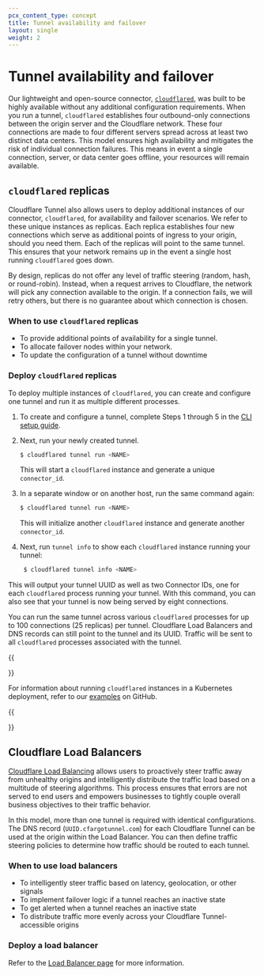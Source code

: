 ```yaml
---
pcx_content_type: concept
title: Tunnel availability and failover
layout: single
weight: 2
---
```


# Tunnel availability and failover

Our lightweight and open-source connector, [`cloudflared`](https://github.com/cloudflare/cloudflared), was built to be highly available without any additional configuration requirements. When you run a tunnel, `cloudflared` establishes four outbound-only connections between the origin server and the Cloudflare network. These four connections are made to four different servers spread across at least two distinct data centers. This model ensures high availability and mitigates the risk of individual connection failures. This means in event a single connection, server, or data center goes offline, your resources will remain available.

## `cloudflared` replicas

Cloudflare Tunnel also allows users to deploy additional instances of our connector, `cloudflared`, for availability and failover scenarios. We refer to these unique instances as replicas. Each replica establishes four new connections which serve as additional points of ingress to your origin, should you need them. Each of the replicas will point to the same tunnel. This ensures that your network remains up in the event a single host running `cloudflared` goes down.

By design, replicas do not offer any level of traffic steering (random, hash, or round-robin). Instead, when a request arrives to Cloudflare, the network will pick any connection available to the origin. If a connection fails, we will retry others, but there is no guarantee about which connection is chosen.

### When to use `cloudflared` replicas

- To provide additional points of availability for a single tunnel.
- To allocate failover nodes within your network.
- To update the configuration of a tunnel without downtime

### Deploy `cloudflared` replicas

To deploy multiple instances of `cloudflared`, you can create and configure one tunnel and run it as multiple different processes.

1. To create and configure a tunnel, complete Steps 1 through 5 in the [CLI setup guide](/cloudflare-one/connections/connect-apps/install-and-setup/tunnel-guide/#set-up-a-tunnel-locally-cli-setup).

2. Next, run your newly created tunnel.

    ```bash
    $ cloudflared tunnel run <NAME>
    ```

    This will start a `cloudflared` instance and generate a unique `connector_id`.

3. In a separate window or on another host, run the same command again:

    ```bash
    $ cloudflared tunnel run <NAME>
    ```

    This will initialize another `cloudflared` instance and generate another `connector_id`.

4. Next, run `tunnel info` to show each `cloudflared` instance running your tunnel:

   ```bash
    $ cloudflared tunnel info <NAME>
   ```

  This will output your tunnel UUID as well as two Connector IDs, one for each `cloudflared` process running your tunnel. With this command, you can also see that your tunnel is now being served by eight connections.

You can run the same tunnel across various `cloudflared` processes for up to 100 connections (25 replicas) per tunnel. Cloudflare Load Balancers and DNS records can still point to the tunnel and its UUID. Traffic will be sent to all `cloudflared` processes associated with the tunnel.

{{<Aside type="note" header="Deploy replicas with Kubernetes">}}
  
For information about running `cloudflared` instances in a Kubernetes deployment, refer to our [examples](https://github.com/cloudflare/argo-tunnel-examples/tree/master/named-tunnel-k8s) on GitHub.
  
{{</Aside>}}

## Cloudflare Load Balancers

[Cloudflare Load Balancing](/load-balancing/) allows users to proactively steer traffic away from unhealthy origins and intelligently distribute the traffic load based on a multitude of steering algorithms. This process ensures that errors are not served to end users and empowers businesses to tightly couple overall business objectives to their traffic behavior.

In this model, more than one tunnel is required with identical configurations. The DNS record (`UUID.cfargotunnel.com`) for each Cloudflare Tunnel can be used at the origin within the Load Balancer. You can then define traffic steering policies to determine how traffic should be routed to each tunnel.

### When to use load balancers

- To intelligently steer traffic based on latency, geolocation, or other signals
- To implement failover logic if a tunnel reaches an inactive state
- To get alerted when a tunnel reaches an inactive state
- To distribute traffic more evenly across your Cloudflare Tunnel-accessible origins

### Deploy a load balancer

Refer to the [Load Balancer page](/cloudflare-one/connections/connect-apps/routing-to-tunnel/lb/) for more information.
